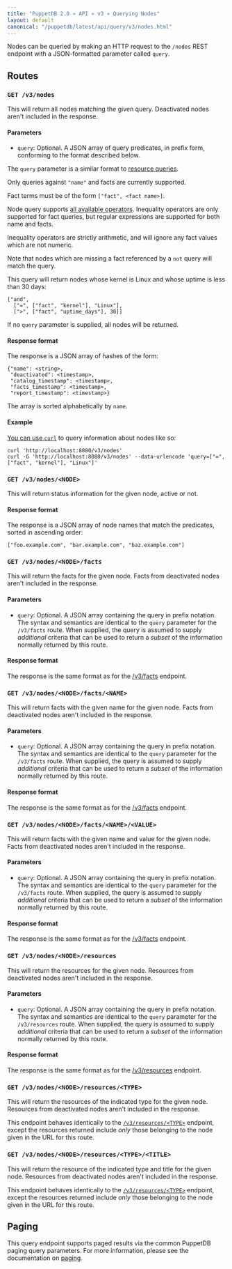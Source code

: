 ```yaml
---
title: "PuppetDB 2.0 » API » v3 » Querying Nodes"
layout: default
canonical: "/puppetdb/latest/api/query/v3/nodes.html"
---
```


[resource]: ./resources.html
[curl]: ../curl.html#using-curl-from-localhost-non-sslhttp
[paging]: ./paging.html

Nodes can be queried by making an HTTP request to the `/nodes` REST
endpoint with a JSON-formatted parameter called `query`.


## Routes

### `GET /v3/nodes`

This will return all nodes matching the given query. Deactivated nodes
aren't included in the response.

#### Parameters

* `query`: Optional. A JSON array of query predicates, in prefix form,
  conforming to the format described below.

The `query` parameter is a similar format to [resource queries][resource].

Only queries against `"name"` and facts are currently supported.

Fact terms must be of the form `["fact", <fact name>]`.

Node query supports [all available operators](./operators.html). Inequality
operators are only supported for fact queries, but regular expressions are
supported for both name and facts.

Inequality operators are strictly arithmetic, and will ignore any fact values
which are not numeric.

Note that nodes which are missing a fact referenced by a `not` query will match
the query.

This query will return nodes whose kernel is Linux and whose uptime is less
than 30 days:

    ["and",
      ["=", ["fact", "kernel"], "Linux"],
      [">", ["fact", "uptime_days"], 30]]

If no `query` parameter is supplied, all nodes will be returned.

#### Response format

The response is a JSON array of hashes of the form:

    {"name": <string>,
     "deactivated": <timestamp>,
     "catalog_timestamp": <timestamp>,
     "facts_timestamp": <timestamp>,
     "report_timestamp": <timestamp>}

The array is sorted alphabetically by `name`.

#### Example

[You can use `curl`][curl] to query information about nodes like so:

    curl 'http://localhost:8080/v3/nodes'
    curl -G 'http://localhost:8080/v3/nodes' --data-urlencode 'query=["=", ["fact", "kernel"], "Linux"]'

### `GET /v3/nodes/<NODE>`

This will return status information for the given node, active or
not.

#### Response format

The response is a JSON array of node names that match the predicates, sorted
in ascending order:

`["foo.example.com", "bar.example.com", "baz.example.com"]`

### `GET /v3/nodes/<NODE>/facts`

This will return the facts for the given node. Facts from deactivated
nodes aren't included in the response.

#### Parameters

* `query`: Optional. A JSON array containing the query in prefix
  notation. The syntax and semantics are identical to the `query`
  parameter for the `/v3/facts` route. When supplied, the query is
  assumed to supply _additional_ criteria that can be used to return a
  _subset_ of the information normally returned by this route.

#### Response format

The response is the same format as for the [/v3/facts](./facts.html)
endpoint.

### `GET /v3/nodes/<NODE>/facts/<NAME>`

This will return facts with the given name for the given node. Facts
from deactivated nodes aren't included in the response.

#### Parameters

* `query`: Optional. A JSON array containing the query in prefix
  notation. The syntax and semantics are identical to the `query`
  parameter for the `/v3/facts` route. When supplied, the query is
  assumed to supply _additional_ criteria that can be used to return a
  _subset_ of the information normally returned by this route.

#### Response format

The response is the same format as for the [/v3/facts](./facts.html)
endpoint.


### `GET /v3/nodes/<NODE>/facts/<NAME>/<VALUE>`

This will return facts with the given name and value for the given
node. Facts from deactivated nodes aren't included in the
response.

#### Parameters

* `query`: Optional. A JSON array containing the query in prefix
  notation. The syntax and semantics are identical to the `query`
  parameter for the `/v3/facts` route. When supplied, the query is
  assumed to supply _additional_ criteria that can be used to return a
  _subset_ of the information normally returned by this route.

#### Response format

The response is the same format as for the [/v3/facts](./facts.html)
endpoint.

### `GET /v3/nodes/<NODE>/resources`

This will return the resources for the given node. Resources from
deactivated nodes aren't included in the response.

#### Parameters

* `query`: Optional. A JSON array containing the query in prefix
  notation. The syntax and semantics are identical to the `query`
  parameter for the `/v3/resources` route. When supplied, the query is
  assumed to supply _additional_ criteria that can be used to return a
  _subset_ of the information normally returned by this route.

#### Response format

The response is the same format as for the [/v3/resources][resource]
endpoint.

### `GET /v3/nodes/<NODE>/resources/<TYPE>`

This will return the resources of the indicated type for the given
node. Resources from deactivated nodes aren't included in the
response.

This endpoint behaves identically to the
[`/v3/resources/<TYPE>`][resource] endpoint, except the resources
returned include _only_ those belonging to the node given in the URL
for this route.

### `GET /v3/nodes/<NODE>/resources/<TYPE>/<TITLE>`

This will return the resource of the indicated type and title for the
given node. Resources from deactivated nodes aren't included in the
response.

This endpoint behaves identically to the
[`/v3/resources/<TYPE>`][resource] endpoint, except the resources
returned include _only_ those belonging to the node given in the URL
for this route.

## Paging

This query endpoint supports paged results via the common PuppetDB paging
query parameters.  For more information, please see the documentation
on [paging][paging].

